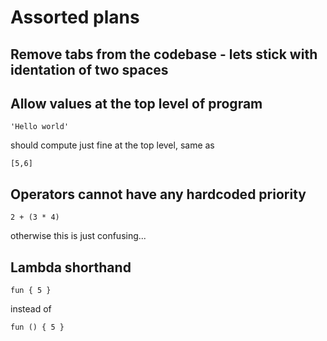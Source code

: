 # Assorted plans

## Remove tabs from the codebase - lets stick with identation of two spaces

## Allow values at the top level of program

```
'Hello world'
```

should compute just fine at the top level, same as

```
[5,6]
```

## Operators cannot have any hardcoded priority

```
2 + (3 * 4)
```

otherwise this is just confusing...

## Lambda shorthand

```ask
fun { 5 }
```

instead of

```ask
fun () { 5 }
```
